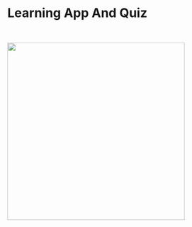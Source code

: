 # Learning App And Quiz
<br />

<p align="row">
<img src= "https://drive.google.com/file/d/1dGQughgVi597Zrqird_k_Usk4iBzo8UH/view?usp=share_link" width="400" >

</p>
